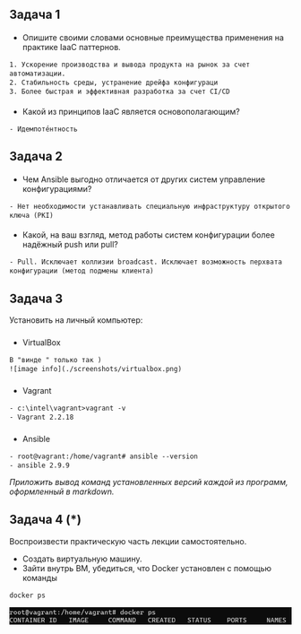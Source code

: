 ## Задача 1

####
- Опишите своими словами основные преимущества применения на практике IaaC паттернов.
```
1. Ускорение производства и вывода продукта на рынок за счет автоматизации.
2. Стабильность среды, устранение дрейфа конфигураци
3. Более быстрая и эффективная разработка за счет CI/CD
```

#### 
- Какой из принципов IaaC является основополагающим?
```
- Идемпоте́нтность
```

## Задача 2

####
- Чем Ansible выгодно отличается от других систем управление конфигурациями?
```
- Нет необходимости устанавливать специальную инфраструктуру открытого ключа (PKI)
```

####
- Какой, на ваш взгляд, метод работы систем конфигурации более надёжный push или pull?
```
- Pull. Исключает коллизии broadcast. Исключает возможность перхвата конфигурации (метод подмены клиента)
```

## Задача 3

Установить на личный компьютер:
###
- VirtualBox
```
В "винде " только так )
![image info](./screenshots/virtualbox.png)
```
### 
- Vagrant
```
- c:\intel\vagrant>vagrant -v
- Vagrant 2.2.18
```
###
- Ansible
```
- root@vagrant:/home/vagrant# ansible --version
- ansible 2.9.9
```
*Приложить вывод команд установленных версий каждой из программ, оформленный в markdown.*

## Задача 4 (*)

Воспроизвести практическую часть лекции самостоятельно.

- Создать виртуальную машину.
- Зайти внутрь ВМ, убедиться, что Docker установлен с помощью команды
```
docker ps
```
![image info](./screenshots/docker.png)
